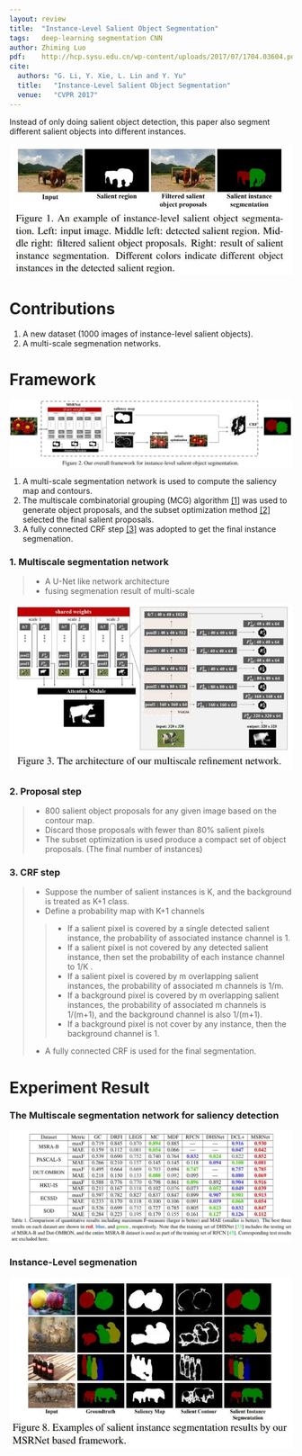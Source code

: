 ```yaml
---
layout: review
title:  "Instance-Level Salient Object Segmentation"
tags:   deep-learning segmentation CNN
author: Zhiming Luo
pdf:    http://hcp.sysu.edu.cn/wp-content/uploads/2017/07/1704.03604.pdf
cite:
  authors: "G. Li, Y. Xie, L. Lin and Y. Yu"
  title:   "Instance-Level Salient Object Segmentation"
  venue:   "CVPR 2017"
---
```


Instead of only doing salient object detection, this paper also segment different salient objects into different instances.

![](/deep-learning/images/salient-instance/idea.jpg)

# Contributions

1. A new dataset (1000 images of instance-level salient objects).
2. A multi-scale segmenation networks. 

# Framework
![](/deep-learning/images/salient-instance/framework.jpg)

1. A multi-scale segmentation network is used to compute the saliency map and contours.
2. The multiscale combinatorial grouping (MCG) algorithm [[1]](https://www2.eecs.berkeley.edu/Research/Projects/CS/vision/grouping/mcg/resources/MCG_CVPR2014.pdf) was used to generate object proposals, and the subset optimization method [[2]](http://users.eecs.northwestern.edu/~xsh835/assets/cvpr2016_sod.pdf) selected the final salient proposals. 
3. A fully connected CRF step [[3]](https://arxiv.org/abs/1210.5644) was adopted to get the final instance segmenation. 

### 1. Multiscale segmentation network
>- A U-Net like network architecture
>- fusing segmenation result of multi-scale

![](/deep-learning/images/salient-instance/msnet_1.jpg)

### 2. Proposal step

>- 800 salient object proposals for any given image based on the contour map.
>- Discard those proposals with fewer than 80% salient pixels
>- The subset optimization is used produce a compact set of object proposals. (The final number of instances) 

### 3. CRF step
>- Suppose the number of salient instances is K, and the background is treated as K+1 class.
>- Define a probability map with K+1 channels
>>- If a salient pixel is covered by a single detected salient instance, the probability of associated instance channel is 1. 
>>- If a salient pixel is not covered by any detected salient instance, then set the probability of each instance channel to 1/K .
>>- If a salient pixel is covered by m overlapping salient instances, the probability of associated m channels is 1/m.   
>>- If a background pixel is covered by m overlapping salient instances, the probability of associated m channels is 1/(m+1), and the background channel is also 1/(m+1). 
>>- If a background pixel is not cover by any instance, then the background channel is 1.
>- A fully connected CRF is used for the final segmentation.

# Experiment Result

### The Multiscale segmentation network for saliency detection

![](/deep-learning/images/salient-instance/result_1.jpg)

### Instance-Level segmenation

![](/deep-learning/images/salient-instance/result_2.jpg)
